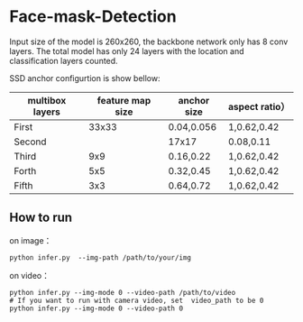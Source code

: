 # Face-mask-Detection

Input size of the model is 260x260, the backbone network only has 8 conv layers. The total model has only 24 layers with the  location and classification layers counted.

SSD anchor configurtion is show bellow:

| multibox layers | feature map size | anchor size | aspect ratio）|
| ---- | ---- | ---- | ---- |
|First|33x33|0.04,0.056|1,0.62,0.42|
Second ||17x17|0.08,0.11|1,0.62,0.42|
|Third|9x9|0.16,0.22|1,0.62,0.42|
|Forth |5x5|0.32,0.45|1,0.62,0.42|
|Fifth|3x3|0.64,0.72|1,0.62,0.42|

## How to run

on image：
```
python infer.py  --img-path /path/to/your/img
```
on video：
```
python infer.py --img-mode 0 --video-path /path/to/video  
# If you want to run with camera video, set  video_path to be 0
python infer.py --img-mode 0 --video-path 0
```


